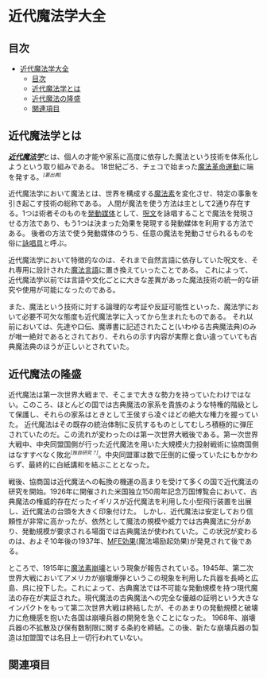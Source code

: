 # 近代魔法学大全

## 目次
- [近代魔法学大全](#近代魔法学大全)
  - [目次](#目次)
  - [近代魔法学とは](#近代魔法学とは)
  - [近代魔法の隆盛](#近代魔法の隆盛)
  - [関連項目](#関連項目)

## 近代魔法学とは
[***近代魔法学***](.)とは、個人の才能や家系に高度に依存した魔法という技術を体系化しようという取り組みである。
18世紀ごろ、チェコで始まった[魔法革命運動](znovuzrozeni.md)に端を発する。<sup><small><i>[要出典]</i></small></sup>

近代魔法学において魔法とは、世界を構成する[魔法素](magion.md)を変化させ、特定の事象を引き起こす技術の総称である。
人間が魔法を使う方法は主として2通り存在する。1つは術者そのものを[発動媒体](mediator.md)として、[呪文](spell.md)を詠唱することで魔法を発現させる方法であり、もう1つは決まった効果を発現する発動媒体を利用する方法である。
後者の方法で使う発動媒体のうち、任意の魔法を発動させられるものを俗に[詠唱具](speller.md)と呼ぶ。

近代魔法学において特徴的なのは、それまで自然言語に依存していた呪文を、それ専用に設計された[魔法言語](language/index.md)に置き換えていったことである。
これによって、近代魔法学以前では言語や文化ごとに大きな差異があった魔法技術の統一的な研究や使用が可能になったのである。

また、魔法という技術に対する論理的な考証や反証可能性といった、魔法学において必要不可欠な態度も近代魔法学に入ってから生まれたものである。
それ以前においては、先達や口伝、魔導書に記述されたこと(いわゆる古典魔法典)のみが唯一絶対であるとされており、それらの示す内容が実際と食い違っていても古典魔法典のほうが正しいとされていた。

## 近代魔法の隆盛
近代魔法は第一次世界大戦まで、そこまで大きな勢力を持っていたわけではない。このころ、ほとんどの国では古典魔法の家系を貴族のような特権的階級として保護し、それらの家系はときとして王侯すら凌ぐほどの絶大な権力を握っていた。
近代魔法はその既存の統治体制に反抗するものとしてむしろ積極的に弾圧されていたのだ。この流れが変わったのは第一次世界大戦後である。第一次世界大戦中、中央同盟国側が行った近代魔法を用いた大規模火力投射戦術に協商国側はなすすべなく敗北<sup><small><i>[独自研究？]</i></small></sup>。中央同盟軍は数で圧倒的に優っていたにもかかわらず、最終的に白紙講和を結ぶこととなった。

戦後、協商国は近代魔法への転換の機運の高まりを受けて多くの国で近代魔法の研究を開始。1926年に開催された米国独立150周年記念万国博覧会において、古典魔法の権威的存在だったイギリスが近代魔法を利用した小型飛行装置を出展し、近代魔法の台頭を大きく印象付けた。
しかし、近代魔法は安定しており信頼性が非常に高かったが、依然として魔法の規模や威力では古典魔法に分があり、発動規模が要求される場面では古典魔法が使われていた。この状況が変わるのは、およそ10年後の1937年、[MFE効果](magionic-field-excitation.md)(魔法場励起効果)が発見されて後である。

ところで、1915年に[魔法素崩壊](magionic-corruption.md)という現象が報告されている。1945年、第二次世界大戦においてアメリカが崩壊爆弾というこの現象を利用した兵器を長崎と広島、呉に投下した。これによって、古典魔法では不可能な発動規模を持つ現代魔法の存在が実証された。現代魔法の古典魔法への完全な優越の証明という大きなインパクトをもって第二次世界大戦は終結したが、そのあまりの発動規模と破壊力に危機感を抱いた各国は崩壊兵器の開発を急ぐことになった。
1968年、崩壊兵器の不拡散及び保有数制限に関する条約を締結。この後、新たな崩壊兵器の製造は加盟国では名目上一切行われていない。

## 関連項目
